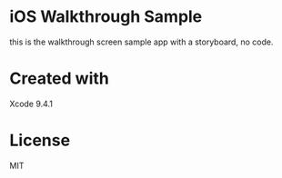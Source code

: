 # iOS Walkthrough Sample

this is the walkthrough screen sample app with a storyboard, no code.

# Created with

Xcode 9.4.1

# License

MIT

